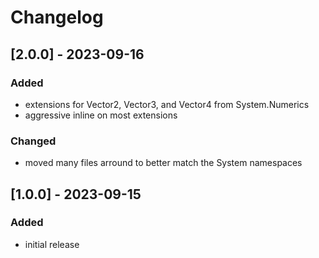 # Changelog

## [2.0.0] - 2023-09-16

### Added
- extensions for Vector2, Vector3, and Vector4 from System.Numerics
- aggressive inline on most extensions

### Changed
- moved many files arround to better match the System namespaces

## [1.0.0] - 2023-09-15

### Added
- initial release